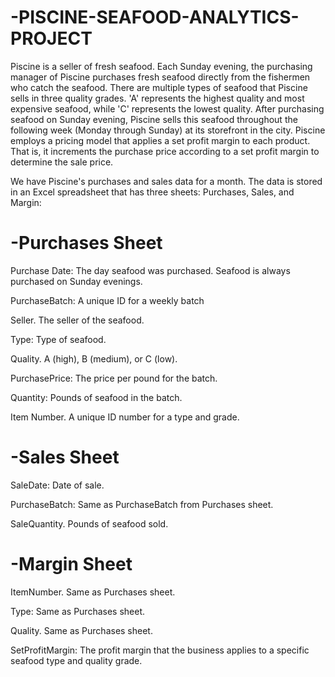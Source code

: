 # -PISCINE-SEAFOOD-ANALYTICS-PROJECT

Piscine is a seller of fresh seafood. Each Sunday evening, the purchasing manager of Piscine purchases fresh seafood directly from the fishermen who catch the seafood. There are multiple types of seafood that Piscine sells in three quality grades. 'A' represents the highest quality and most expensive seafood, while 'C' represents the lowest quality. After purchasing seafood on Sunday evening, Piscine sells this seafood throughout the following week (Monday through Sunday) at its storefront in the city. 
Piscine employs a pricing model that applies a set profit margin to each product. That is, it increments the purchase price according to a set profit margin to determine the sale price.

We have Piscine's purchases and sales data for a month. 
The data is stored in an Excel spreadsheet that has three sheets: Purchases, Sales, and Margin: 

# -Purchases Sheet 
Purchase Date: The day seafood was purchased. Seafood is always purchased on Sunday evenings.  

PurchaseBatch: A unique ID for a weekly batch

Seller. The seller of the seafood. 

Type: Type of seafood. 

Quality. A (high), B (medium), or C (low). 

PurchasePrice: The price per pound for the batch. 

Quantity: Pounds of seafood in the batch. 

Item Number. A unique ID number for a type and grade. 

# -Sales Sheet 
SaleDate: Date of sale.

PurchaseBatch: Same as PurchaseBatch from Purchases sheet. 

SaleQuantity. Pounds of seafood sold. 


# -Margin Sheet 
ItemNumber. Same as Purchases sheet. 

Type: Same as Purchases sheet. 

Quality. Same as Purchases sheet. 

SetProfitMargin: The profit margin that the business applies to a specific seafood type and quality 
grade. 
